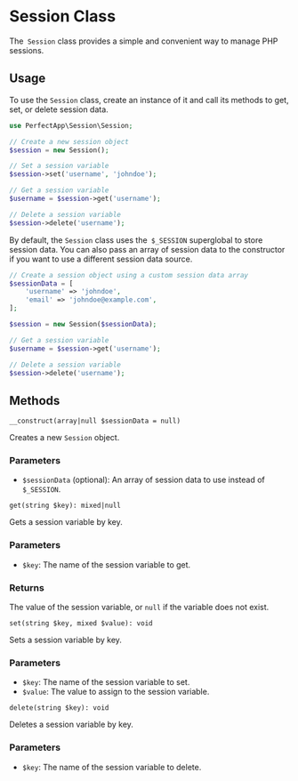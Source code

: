 # Session Class

The` Session` class provides a simple and convenient way to manage PHP sessions.

## Usage

To use the `Session` class, create an instance of it and call its methods to get, set, or delete session data.


```php
use PerfectApp\Session\Session;

// Create a new session object
$session = new Session();

// Set a session variable
$session->set('username', 'johndoe');

// Get a session variable
$username = $session->get('username');

// Delete a session variable
$session->delete('username');
```

By default, the `Session` class uses the` $_SESSION` superglobal to store session data. You can also pass an array of session data to the constructor if you want to use a different session data source.

```php
// Create a session object using a custom session data array
$sessionData = [
    'username' => 'johndoe',
    'email' => 'johndoe@example.com',
];

$session = new Session($sessionData);

// Get a session variable
$username = $session->get('username');

// Delete a session variable
$session->delete('username');
```

## Methods
`__construct(array|null $sessionData = null)`

Creates a new `Session` object.

### Parameters

* `$sessionData` (optional): An array of session data to use instead of `$_SESSION`.

`get(string $key): mixed|null`

Gets a session variable by key.  

### Parameters

* `$key`: The name of the session variable to get.

### Returns

The value of the session variable, or `null` if the variable does not exist.

`set(string $key, mixed $value): void`

Sets a session variable by key.

### Parameters

* `$key`: The name of the session variable to set.
* `$value`: The value to assign to the session variable.

`delete(string $key): void`

Deletes a session variable by key.

### Parameters

* `$key`: The name of the session variable to delete.
